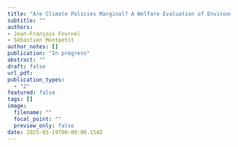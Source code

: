 ```yaml
---
title: "Are Climate Policies Marginal? A Welfare Evaluation of Environmental Reforms"
subtitle: ""
authors:
- Jean-François Fournel
- Sébastien Montpetit
author_notes: []
publication: "In progress"
abstract: ""
draft: false
url_pdf: 
publication_types:
  - "2"
featured: false
tags: []
image:
  filename: ""
  focal_point: ""
  preview_only: false
date: 2025-05-19T00:00:00.154Z
---
```



